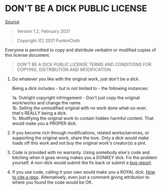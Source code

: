# DON'T BE A DICK PUBLIC LICENSE

[Source](https://github.com/philsturgeon/dbad)

> Version 1.2, February 2021

> Copyright (C) 2021 FunkinCloth
 
 Everyone is permitted to copy and distribute verbatim or modified copies of this license document.

> DON'T BE A DICK PUBLIC LICENSE
> TERMS AND CONDITIONS FOR COPYING, DISTRIBUTION AND MODIFICATION

 1. Do whatever you like with the original work, just don't be a dick.

     Being a dick includes - but is not limited to - the following instances:

	 1a. Outright copyright infringement - Don't just copy the original work/works and change the name.  
	 1b. Selling the unmodified original with no work done what-so-ever, that's REALLY being a dick.  
	 1c. Modifying the original work to contain hidden harmful content. That would make you a PROPER dick.  

 2. If you become rich through modifications, related works/services, or supporting the original work,
 share the love. Only a dick would make loads off this work and not buy the original work's 
 creator(s) a pint.
 
 3. Code is provided with no warranty. Using somebody else's code and bitching when it goes wrong makes 
 you a DONKEY dick. Fix the problem yourself. A non-dick would submit the fix back or submit a [bug report](https://www.chiark.greenend.org.uk/~sgtatham/bugs.html).

 4. If you use code, calling it your own would make you a ROYAL dick. [How to cite a repo](https://academia.stackexchange.com/questions/14010/how-do-you-cite-a-github-repository). Alternatively, even just a comment giving attribution to where you found the code would be OK.

